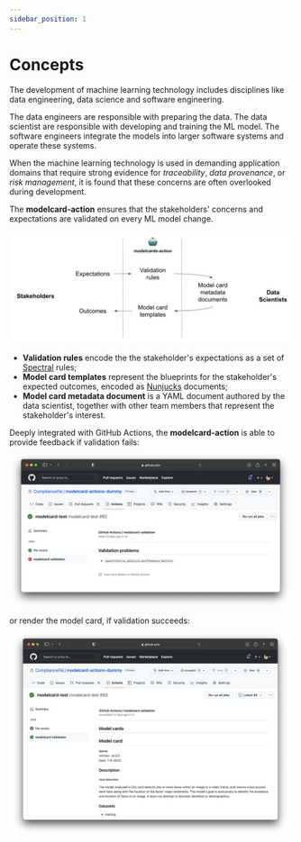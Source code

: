 ```yaml
---
sidebar_position: 1
---
```


# Concepts

The development of machine learning technology includes disciplines like data engineering, data science and software engineering.

The data engineers are responsible with preparing the data. The data scientist are responsible with developing and training the ML model. The software engineers integrate the models into larger software systems and operate these systems.

When the machine learning technology is used in demanding application domains that require strong evidence for _traceability_, _data provenance_, or _risk management_, it is found that these concerns are often overlooked during development.

The **modelcard-action** ensures that the stakeholders' concerns and expectations are validated on every ML model change.

![concepts](./img/concepts.png)

- **Validation rules** encode the the stakeholder's expectations as a set of [Spectral](https://meta.stoplight.io/docs/spectral) rules;
- **Model card templates** represent the blueprints for the stakeholder's expected outcomes, encoded as [Nunjucks](https://mozilla.github.io/nunjucks/) documents;
- **Model card metadata document** is a YAML document authored by the data scientist, together with other team members that represent the stakeholder's interest.

Deeply integrated with GitHub Actions, the **modelcard-action** is able to provide feedback if validation fails:

![feedback](img/feedback.png)

or render the model card, if validation succeeds:

![modelcard](img/modelcard.png)
